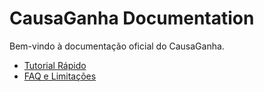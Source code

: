 # CausaGanha Documentation

Bem-vindo à documentação oficial do CausaGanha.

- [Tutorial Rápido](quickstart.md)
- [FAQ e Limitações](faq.md)
